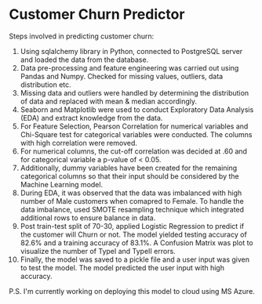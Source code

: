 # Customer Churn Predictor

Steps involved in predicting customer churn:

1. Using sqlalchemy library in Python, connected to PostgreSQL server and loaded the data from the database. 
2. Data pre-processing and feature engineering was carried out using Pandas and Numpy. Checked for missing values, outliers, data distribution etc.
3. Missing data and outliers were handled by determining the distribution of data and replaced with mean & median accordingly. 
4. Seaborn and Matplotlib were used to conduct Exploratory Data Analysis (EDA) and extract knowledge from the data.
5. For Feature Selection, Pearson Correlation for numerical variables and Chi-Square test for categorical variables were conducted. The columns with high correlation were removed.
6. For numerical columns, the cut-off correlation was decided at .60 and for categorical variable a p-value of < 0.05.
7. Additionally, dummy variables have been created for the remaining categorical columns so that their input should be considered by the Machine Learning model. 
8. During EDA, it was observed that the data was imbalanced with high number of Male customers when comapred to Female. To handle the data imbalance, used SMOTE resampling technique which integrated additional rows to ensure balance in data. 
9. Post train-test split of 70-30, applied Logistic Regression to predict if the customer will Churn or not. The model yielded testing accuracy of 82.6% and a training accuracy of 83.1%. A Confusion Matrix was plot to visualize the number of TypeI and TypeII errors. 
10. Finally, the model was saved to a pickle file and a user input was given to test the model. The model predicted the user input with high accuracy. 

P.S. I'm currently working on deploying this model to cloud using MS Azure. 
